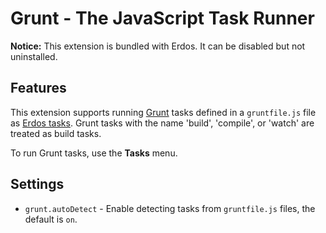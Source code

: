 # Grunt - The JavaScript Task Runner

**Notice:** This extension is bundled with Erdos. It can be disabled but not uninstalled.

## Features

This extension supports running [Grunt](https://gruntjs.com/) tasks defined in a `gruntfile.js` file as [Erdos tasks](https://code.visualstudio.com/docs/editor/tasks). Grunt tasks with the name 'build', 'compile', or 'watch' are treated as build tasks.

To run Grunt tasks, use the **Tasks** menu.

## Settings

- `grunt.autoDetect` - Enable detecting tasks from `gruntfile.js` files, the default is `on`.
